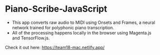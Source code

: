 # Piano-Scribe-JavaScript
<ul>
<li>This app converts raw audio to MIDI using Onsets and Frames, a neural network trained for polyphonic piano transcription. </li>

<li>All of the processing happens locally in the browser using Magenta.js and TensorFlow.js. </li>
</ul>

Check it out here: https://team18-mac.netlify.app/
